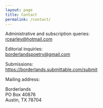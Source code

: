 ```yaml
---
layout: page
title: Contact
permalink: /contact/
---
```

Administrative and subscription queries:  
rcearley@hotmail.com  

Editorial inquiries:  
borderlandspoetry@gmail.com  

Submissions:  
https://borderlands.submittable.com/submit  


Mailing address:

Borderlands  
PO Box 40876  
Austin, TX 78704  